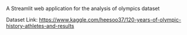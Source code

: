 A Streamlit web application for the analysis of olympics dataset

Dataset Link: https://www.kaggle.com/heesoo37/120-years-of-olympic-history-athletes-and-results


